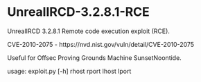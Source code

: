 # UnrealIRCD-3.2.8.1-RCE
UnrealIRCD 3.2.8.1 Remote code execution exploit (RCE).
<p>
CVE-2010-2075 - https://nvd.nist.gov/vuln/detail/CVE-2010-2075
<p>
Useful for Offsec Proving Grounds Machine SunsetNoontide.
<p>
usage: exploit.py [-h] rhost rport lhost lport